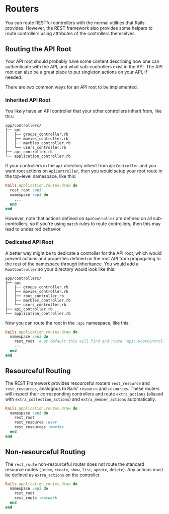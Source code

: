 # Routers

You can route RESTful controllers with the normal utilities that Rails provides. However, the REST
framework also provides some helpers to route controllers using attributes of the controllers
themselves.

## Routing the API Root

Your API root should probably have some content describing how one can authenticate with the API,
and what sub-controllers exist in the API. The API root can also be a great place to put singleton
actions on your API, if needed.

There are two common ways for an API root to be implemented.

### Inherited API Root

You likely have an API controller that your other controllers inherit from, like this:

```shell
app/controllers/
├── api
│   ├── groups_controller.rb
│   ├── movies_controller.rb
│   ├── marbles_controller.rb
│   └── users_controller.rb
├── api_controller.rb
└── application_controller.rb
```

If your controllers in the `api` directory inherit from `ApiController` and you want root actions on
`ApiController`, then you would setup your root route in the top-level namespace, like this:

```ruby
Rails.application.routes.draw do
  rest_root :api
  namespace :api do
    ...
  end
end
```

However, note that actions defined on `ApiController` are defined on all sub-controllers, so if
you're using `match` rules to route controllers, then this may lead to undesired behavior.

### Dedicated API Root

A better way might be to dedicate a controller for the API root, which would prevent actions and
properties defined on the root API from propagating to the rest of the namespace through
inheritance. You would add a `RootController` so your directory would look like this:

```shell
app/controllers/
├── api
│   ├── groups_controller.rb
│   ├── movies_controller.rb
│   ├── root_controller.rb
│   ├── marbles_controller.rb
│   └── users_controller.rb
├── api_controller.rb
└── application_controller.rb
```

Now you can route the root in the `:api` namespace, like this:

```ruby
Rails.application.routes.draw do
  namespace :api do
    rest_root  # By default this will find and route `Api::RootController`.
    ...
  end
end
```

## Resourceful Routing

The REST Framework provides resourceful routers `rest_resource` and `rest_resources`, analogous to
Rails' `resource` and `resources`. These routers will inspect their corresponding controllers and
route `extra_actions` (aliased with `extra_collection_actions`) and `extra_member_actions`
automatically.

```ruby
Rails.application.routes.draw do
  namespace :api do
    rest_root
    rest_resource :user
    rest_resources :movies
  end
end
```

## Non-resourceful Routing

The `rest_route` non-resourceful router does not route the standard resource routes (`index`,
`create`, `show`, `list`, `update`, `delete`). Any actions must be defined as `extra_actions` on the
controller.

```ruby
Rails.application.routes.draw do
  namespace :api do
    rest_root
    rest_route :network
  end
end
```
